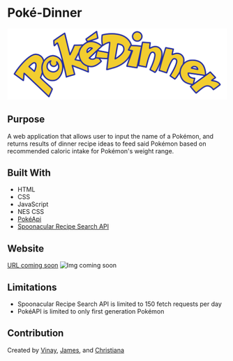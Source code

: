 # Poké-Dinner
![Poke-Dinner Logo](assets/images/pokedinner-logo.png)

## Purpose
A web application that allows user to input the name of a Pokémon, and returns results of dinner recipe ideas to feed said Pokémon based on recommended caloric intake for Pokémon's weight range.
## Built With
- HTML
- CSS
- JavaScript
- NES CSS
- [PokéApi](https://pokeapi.co/)
- [Spoonacular Recipe Search API](https://spoonacular.com/food-api)
## Website
[URL coming soon](...)
![Img coming soon](...) 
## Limitations
- Spoonacular Recipe Search API is limited to 150 fetch requests per day
- PokéAPI is limited to only first generation Pokémon
## Contribution
Created by [Vinay](https://github.com/vinssm), [James](https://github.com/jtdprogramming), and [Christiana](https://github.com/NicaVulcan)
